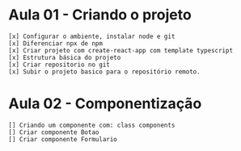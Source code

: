 # Aula 01 - Criando o projeto
    [x] Configurar o ambiente, instalar node e git
    [x] Diferenciar npx de npm
    [x] Criar projeto com create-react-app com template typescript
    [x] Estrutura básica do projeto
    [x] Criar repositorio no git
    [x] Subir o projeto basico para o repositório remoto.

# Aula 02 - Componentização
    [] Criando um componente com: class components
    [] Criar componente Botao
    [] Criar componente Formulario
